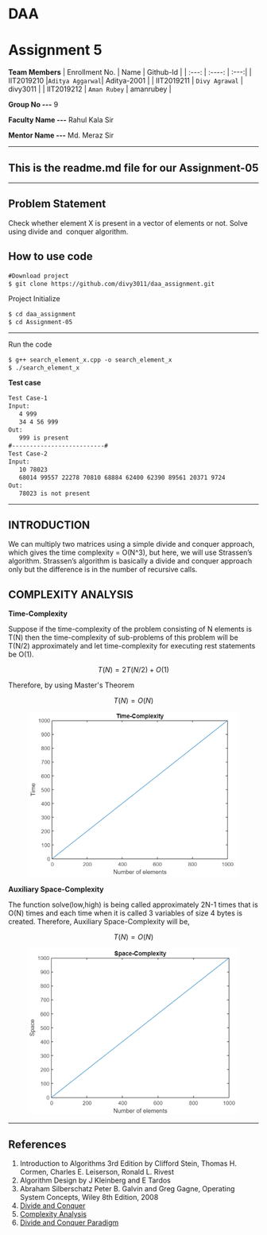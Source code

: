 # DAA
# Assignment 5
**Team Members**
| Enrollment No. | Name            | Github-Id   |
| :---:          |      :----:     |        :---:|
| IIT2019210     |`Aditya Aggarwal`| Aditya-2001 |
| IIT2019211     | `Divy Agrawal`  | divy3011    |
| IIT2019212     | `Aman Rubey`    | amanrubey   |

**Group No ---** 9

**Faculty Name ---** Rahul Kala Sir

**Mentor Name ---** Md. Meraz Sir


***

## This is the readme.md file for our Assignment-05
---
## Problem Statement
Check whether element X is present in a vector of elements or not. Solve using divide and  conquer algorithm.


## How to use code
```
#Download project
$ git clone https://github.com/divy3011/daa_assignment.git
```
Project Initialize
```
$ cd daa_assignment
$ cd Assignment-05

```
---

Run the code
```
$ g++ search_element_x.cpp -o search_element_x
$ ./search_element_x
```


**Test case**

```
Test Case-1
Input:
   4 999
   34 4 56 999
Out:
   999 is present
#--------------------------#
Test Case-2
Input:
   10 78023
   68014 99557 22278 70810 68884 62400 62390 89561 20371 9724
Out:
   78023 is not present
```

---

## INTRODUCTION
We can multiply two matrices using a simple divide and conquer approach, which gives the time complexity = O(N^3), but here, we will use Strassen’s algorithm. Strassen’s algorithm is basically a divide and conquer approach only but the difference is in the number of recursive calls. 



## COMPLEXITY ANALYSIS
**Time-Complexity**

Suppose if the time-complexity  of  the  problem  consisting  of  N  elements is  T(N)  then  the  time-complexity of sub-problems  of  this problem will be T(N/2) approximately and let time-complexity for executing rest statements be O(1).
```math
    T(N) = 2T(N/2) + O(1)
```
Therefore, by using Master's Theorem
```math
    T(N) = O(N)
```
<figure style="text-align: center;">
  <img src="./Assignment-05/Latex Code/Time.png" alt="Time-Complexity Graph"/>
</figure>


**Auxiliary Space-Complexity**

The function solve(low,high) is being called approximately 2N-1 times that is O(N) times and each time when it is called 3 variables of size 4 bytes is created. Therefore, Auxiliary Space-Complexity will be,
```math
    T(N) = O(N)
```
<figure style="text-align: center;">
  <img src="./Assignment-05/Latex Code/Space.png" alt="Space-Complexity Graph"/>
</figure>


***
## References
1. Introduction to Algorithms 3rd Edition by Clifford Stein, Thomas H. Cormen, Charles E. Leiserson, Ronald L. Rivest
2. Algorithm Design by J Kleinberg and E Tardos
3. Abraham Silberschatz Peter B. Galvin and Greg Gagne, Operating System Concepts, Wiley 8th Edition, 2008
4. [Divide and Conquer](https://en.wikipedia.org/wiki/Divide-and-conquer_algorithm)
5. [Complexity Analysis](https://stackoverflow.com/questions/11032015/how-to-find-time-complexity-of-an-algorithm)
6. [Divide and Conquer Paradigm](http://www.csun.edu/~mam78887/MAMANLEY.pdf)
